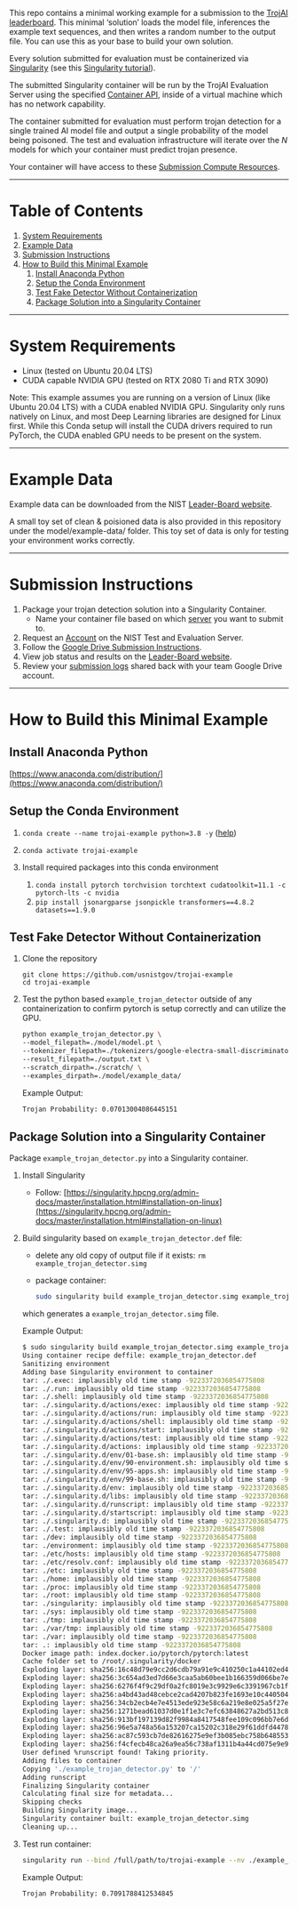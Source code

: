 This repo contains a minimal working example for a submission to the [TrojAI leaderboard](https://pages.nist.gov/trojai/). This minimal ‘solution’ loads the model file, inferences the example text sequences, and then writes a random number to the output file. You can use this as your base to build your own solution. 

Every solution submitted for evaluation must be containerized via [Singularity](https://singularity.hpcng.org/) (see this [Singularity tutorial](https://pawseysc.github.io/sc19-containers/)). 

The submitted Singularity container will be run by the TrojAI Evaluation Server using the specified [Container API](https://pages.nist.gov/trojai/docs/submission.html#container-api), inside of a virtual machine which has no network capability.

The container submitted for evaluation must perform trojan detection for a single trained AI model file and output a single probability of the model being poisoned. The test and evaluation infrastructure will iterate over the *N* models for which your container must predict trojan presence. 

Your container will have access to these [Submission Compute Resources](https://pages.nist.gov/trojai/docs/architecture.html#compute-resources).


--------------
# Table of Contents
1. [System Requirements](#system-requirements)
2. [Example Data](#example-data)
2. [Submission Instructions](#submission-instructions)
3. [How to Build this Minimal Example](#how-to-build-this-minimal-example)
    1. [Install Anaconda Python](#install-anaconda-python)
    2. [Setup the Conda Environment](#setup-the-conda-environment)
    3. [Test Fake Detector Without Containerization](#test-fake-detector-without-containerization)
    4. [Package Solution into a Singularity Container](#package-solution-into-a-singularity-container)


--------------
# System Requirements

- Linux (tested on Ubuntu 20.04 LTS)
- CUDA capable NVIDIA GPU (tested on RTX 2080 Ti and RTX 3090)

Note: This example assumes you are running on a version of Linux (like Ubuntu 20.04 LTS) with a CUDA enabled NVIDIA GPU. Singularity only runs natively on Linux, and most Deep Learning libraries are designed for Linux first. While this Conda setup will install the CUDA drivers required to run PyTorch, the CUDA enabled GPU needs to be present on the system.   

--------------
# Example Data

Example data can be downloaded from the NIST [Leader-Board website](https://pages.nist.gov/trojai/). 

A small toy set of clean & poisioned data is also provided in this repository under the model/example-data/ folder. This toy set of data is only for testing your environment works correctly. 

--------------
# Submission Instructions

1. Package your trojan detection solution into a Singularity Container.
    - Name your container file based on which [server](https://pages.nist.gov/trojai/docs/architecture.html) you want to submit to.
2. Request an [Account](https://pages.nist.gov/trojai/docs/accounts.html) on the NIST Test and Evaluation Server.
3. Follow the [Google Drive Submission Instructions](https://pages.nist.gov/trojai/docs/submission.html#container-submission).
4. View job status and results on the [Leader-Board website](https://pages.nist.gov/trojai/).
5. Review your [submission logs](https://pages.nist.gov/trojai/docs/submission.html#output-logs) shared back with your team Google Drive account.


--------------
# How to Build this Minimal Example

## Install Anaconda Python

[https://www.anaconda.com/distribution/](https://www.anaconda.com/distribution/)

## Setup the Conda Environment

1. `conda create --name trojai-example python=3.8 -y` ([help](https://docs.conda.io/projects/conda/en/latest/user-guide/tasks/manage-environments.html))
2. `conda activate trojai-example`
3. Install required packages into this conda environment

    1. `conda install pytorch torchvision torchtext cudatoolkit=11.1 -c pytorch-lts -c nvidia` 
    2. `pip install jsonargparse jsonpickle transformers==4.8.2 datasets==1.9.0`

## Test Fake Detector Without Containerization

1.  Clone the repository 
 
    ```
    git clone https://github.com/usnistgov/trojai-example
    cd trojai-example
    ``` 

2. Test the python based `example_trojan_detector` outside of any containerization to confirm pytorch is setup correctly and can utilize the GPU.

    ```bash
    python example_trojan_detector.py \
   --model_filepath=./model/model.pt \
   --tokenizer_filepath=./tokenizers/google-electra-small-discriminator.pt \
   --result_filepath=./output.txt \
   --scratch_dirpath=./scratch/ \
   --examples_dirpath=./model/example_data/
    ```

    Example Output:
    
    ```bash
    Trojan Probability: 0.07013004086445151
    ```

## Package Solution into a Singularity Container

Package `example_trojan_detector.py` into a Singularity container.

1. Install Singularity
    
    - Follow: [https://singularity.hpcng.org/admin-docs/master/installation.html#installation-on-linux](https://singularity.hpcng.org/admin-docs/master/installation.html#installation-on-linux)
        
2. Build singularity based on `example_trojan_detector.def` file: 

    - delete any old copy of output file if it exists: `rm example_trojan_detector.simg`
    - package container: 
    
      ```bash
      sudo singularity build example_trojan_detector.simg example_trojan_detector.def
      ```

    which generates a `example_trojan_detector.simg` file.

    Example Output:
    ```bash
    $ sudo singularity build example_trojan_detector.simg example_trojan_detector.def
    Using container recipe deffile: example_trojan_detector.def
    Sanitizing environment
    Adding base Singularity environment to container
    tar: ./.exec: implausibly old time stamp -9223372036854775808
    tar: ./.run: implausibly old time stamp -9223372036854775808
    tar: ./.shell: implausibly old time stamp -9223372036854775808
    tar: ./.singularity.d/actions/exec: implausibly old time stamp -9223372036854775808
    tar: ./.singularity.d/actions/run: implausibly old time stamp -9223372036854775808
    tar: ./.singularity.d/actions/shell: implausibly old time stamp -9223372036854775808
    tar: ./.singularity.d/actions/start: implausibly old time stamp -9223372036854775808
    tar: ./.singularity.d/actions/test: implausibly old time stamp -9223372036854775808
    tar: ./.singularity.d/actions: implausibly old time stamp -9223372036854775808
    tar: ./.singularity.d/env/01-base.sh: implausibly old time stamp -9223372036854775808
    tar: ./.singularity.d/env/90-environment.sh: implausibly old time stamp -9223372036854775808
    tar: ./.singularity.d/env/95-apps.sh: implausibly old time stamp -9223372036854775808
    tar: ./.singularity.d/env/99-base.sh: implausibly old time stamp -9223372036854775808
    tar: ./.singularity.d/env: implausibly old time stamp -9223372036854775808
    tar: ./.singularity.d/libs: implausibly old time stamp -9223372036854775808
    tar: ./.singularity.d/runscript: implausibly old time stamp -9223372036854775808
    tar: ./.singularity.d/startscript: implausibly old time stamp -9223372036854775808
    tar: ./.singularity.d: implausibly old time stamp -9223372036854775808
    tar: ./.test: implausibly old time stamp -9223372036854775808
    tar: ./dev: implausibly old time stamp -9223372036854775808
    tar: ./environment: implausibly old time stamp -9223372036854775808
    tar: ./etc/hosts: implausibly old time stamp -9223372036854775808
    tar: ./etc/resolv.conf: implausibly old time stamp -9223372036854775808
    tar: ./etc: implausibly old time stamp -9223372036854775808
    tar: ./home: implausibly old time stamp -9223372036854775808
    tar: ./proc: implausibly old time stamp -9223372036854775808
    tar: ./root: implausibly old time stamp -9223372036854775808
    tar: ./singularity: implausibly old time stamp -9223372036854775808
    tar: ./sys: implausibly old time stamp -9223372036854775808
    tar: ./tmp: implausibly old time stamp -9223372036854775808
    tar: ./var/tmp: implausibly old time stamp -9223372036854775808
    tar: ./var: implausibly old time stamp -9223372036854775808
    tar: .: implausibly old time stamp -9223372036854775808
    Docker image path: index.docker.io/pytorch/pytorch:latest
    Cache folder set to /root/.singularity/docker
    Exploding layer: sha256:16c48d79e9cc2d6cdb79a91e9c410250c1a44102ed4c971fbf24692cc09f2351.tar.gz
    Exploding layer: sha256:3c654ad3ed7d66e3caa5ab60bee1b166359d066be7e9edca6161b72ac06f2008.tar.gz
    Exploding layer: sha256:6276f4f9c29df0a2fc8019e3c9929e6c3391967cb1f610f57a3c5f8044c8c2b6.tar.gz
    Exploding layer: sha256:a4bd43ad48cebce2cad4207b823fe1693e10c440504ce72f48643772e3c98d7a.tar.gz
    Exploding layer: sha256:34cb2ecb4e7e4513ede923e58c6a219e8e025a5f27e9c8e1df37c0f9972cfd9e.tar.gz
    Exploding layer: sha256:1271bead61037d0e1f1e3c7efc63848627a2bd513c884201c3178964c21293a2.tar.gz
    Exploding layer: sha256:913bf197139d82f9984a8417548fee109c096bb7e6dd9672e1a42d8ed8644d59.tar.gz
    Exploding layer: sha256:96e5a748a56a153207ca15202c318e29f61ddfd44784cdcbde95bb7086fa0871.tar.gz
    Exploding layer: sha256:ac87c593cb7de82616275e9ef3b085ebc758b648553381c9e094c70ba54a7bf7.tar.gz
    Exploding layer: sha256:f4cfecb48ca26a9ea56c738af1311b4a44cd075e9e92ac8c1870edffa0f11dfd.tar.gz
    User defined %runscript found! Taking priority.
    Adding files to container
    Copying './example_trojan_detector.py' to '/'
    Adding runscript
    Finalizing Singularity container
    Calculating final size for metadata...
    Skipping checks
    Building Singularity image...
    Singularity container built: example_trojan_detector.simg
    Cleaning up...
    ```

3. Test run container: 

    ```bash
    singularity run --bind /full/path/to/trojai-example --nv ./example_trojan_detector.simg --model_filepath=/full/path/to/trojai-example/model/model.pt --tokenizer_filepath=/full/path/to/trojai-example/tokenizers/google-electra-small-discriminator.pt --result_filepath=output.txt --scratch_dirpath=/full/path/to/trojai-example/scratch --examples_dirpath=/full/path/to/trojai-example/model/example_data/
    ```

    Example Output:
    ```bash
    Trojan Probability: 0.7091788412534845
    ```
